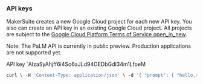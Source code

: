 ### API keys

MakerSuite creates a new Google Cloud project for each new API key. You also can create an API key in an existing Google Cloud project. All projects are subject to the [Google Cloud Platform Terms of Service open_in_new](https://cloud.google.com/terms).

Note: The PaLM API is currently in public preview. Production applications are not supported yet.

API key
`AIzaSyAhjff6i4So6aJLd94OEDbGdI34m1LfoeM

```bash
curl \ -H 'Content-Type: application/json' \ -d '{ "prompt": { "hello,ai": "Write a story about a magic backpack"} }' \ "https://generativelanguage.googleapis.com/v1beta3/models/text-bison-001:generateText?key=AIzaSyAhjff6i4So6aJLd94OEDbGdI34m1LfoeM"
```